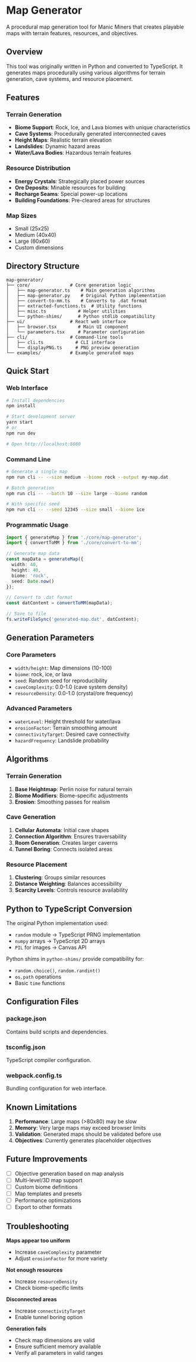 # Map Generator

A procedural map generation tool for Manic Miners that creates playable maps with terrain features, resources, and objectives.

## Overview

This tool was originally written in Python and converted to TypeScript. It generates maps procedurally using various algorithms for terrain generation, cave systems, and resource placement.

## Features

### Terrain Generation
- **Biome Support**: Rock, Ice, and Lava biomes with unique characteristics
- **Cave Systems**: Procedurally generated interconnected caves
- **Height Maps**: Realistic terrain elevation
- **Landslides**: Dynamic hazard areas
- **Water/Lava Bodies**: Hazardous terrain features

### Resource Distribution
- **Energy Crystals**: Strategically placed power sources
- **Ore Deposits**: Minable resources for building
- **Recharge Seams**: Special power-up locations
- **Building Foundations**: Pre-cleared areas for structures

### Map Sizes
- Small (25x25)
- Medium (40x40) 
- Large (60x60)
- Custom dimensions

## Directory Structure

```
map-generator/
├── core/               # Core generation logic
│   ├── map-generator.ts    # Main generation algorithms
│   ├── map-generator.py    # Original Python implementation
│   ├── convert-to-mm.ts    # Converts to .dat format
│   ├── extracted-functions.ts  # Utility functions
│   ├── misc.ts            # Helper utilities
│   └── python-shims/      # Python stdlib compatibility
├── ui/                 # React web interface
│   ├── browser.tsx        # Main UI component
│   └── parameters.tsx     # Parameter configuration
├── cli/                # Command-line tools
│   ├── cli.ts            # CLI interface
│   └── displayPNG.ts     # PNG preview generation
└── examples/           # Example generated maps
```

## Quick Start

### Web Interface
```bash
# Install dependencies
npm install

# Start development server
yarn start
# or
npm run dev

# Open http://localhost:8080
```

### Command Line
```bash
# Generate a single map
npm run cli -- --size medium --biome rock --output my-map.dat

# Batch generation
npm run cli -- --batch 10 --size large --biome random

# With specific seed
npm run cli -- --seed 12345 --size small --biome ice
```

### Programmatic Usage
```typescript
import { generateMap } from './core/map-generator';
import { convertToMM } from './core/convert-to-mm';

// Generate map data
const mapData = generateMap({
  width: 40,
  height: 40,
  biome: 'rock',
  seed: Date.now()
});

// Convert to .dat format
const datContent = convertToMM(mapData);

// Save to file
fs.writeFileSync('generated-map.dat', datContent);
```

## Generation Parameters

### Core Parameters
- `width/height`: Map dimensions (10-100)
- `biome`: rock, ice, or lava
- `seed`: Random seed for reproducibility
- `caveComplexity`: 0.0-1.0 (cave system density)
- `resourceDensity`: 0.0-1.0 (crystal/ore frequency)

### Advanced Parameters
- `waterLevel`: Height threshold for water/lava
- `erosionFactor`: Terrain smoothing amount
- `connectivityTarget`: Desired cave connectivity
- `hazardFrequency`: Landslide probability

## Algorithms

### Terrain Generation
1. **Base Heightmap**: Perlin noise for natural terrain
2. **Biome Modifiers**: Biome-specific adjustments
3. **Erosion**: Smoothing passes for realism

### Cave Generation
1. **Cellular Automata**: Initial cave shapes
2. **Connection Algorithm**: Ensures traversability  
3. **Room Generation**: Creates larger caverns
4. **Tunnel Boring**: Connects isolated areas

### Resource Placement
1. **Clustering**: Groups similar resources
2. **Distance Weighting**: Balances accessibility
3. **Scarcity Levels**: Controls resource availability

## Python to TypeScript Conversion

The original Python implementation used:
- `random` module → TypeScript PRNG implementation
- `numpy` arrays → TypeScript 2D arrays
- `PIL` for images → Canvas API

Python shims in `python-shims/` provide compatibility for:
- `random.choice()`, `random.randint()`
- `os.path` operations
- Basic `time` functions

## Configuration Files

### package.json
Contains build scripts and dependencies.

### tsconfig.json  
TypeScript compiler configuration.

### webpack.config.ts
Bundling configuration for web interface.

## Known Limitations

1. **Performance**: Large maps (>80x80) may be slow
2. **Memory**: Very large maps may exceed browser limits
3. **Validation**: Generated maps should be validated before use
4. **Objectives**: Currently generates placeholder objectives

## Future Improvements

- [ ] Objective generation based on map analysis
- [ ] Multi-level/3D map support
- [ ] Custom biome definitions
- [ ] Map templates and presets
- [ ] Performance optimizations
- [ ] Export to other formats

## Troubleshooting

**Maps appear too uniform**
- Increase `caveComplexity` parameter
- Adjust `erosionFactor` for more variety

**Not enough resources**
- Increase `resourceDensity`
- Check biome-specific limits

**Disconnected areas**
- Increase `connectivityTarget`
- Enable tunnel boring option

**Generation fails**
- Check map dimensions are valid
- Ensure sufficient memory available
- Verify all parameters in valid ranges